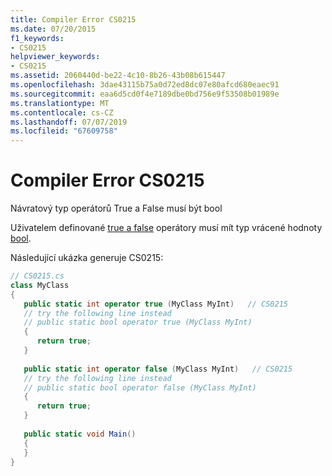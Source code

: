 ```yaml
---
title: Compiler Error CS0215
ms.date: 07/20/2015
f1_keywords:
- CS0215
helpviewer_keywords:
- CS0215
ms.assetid: 2060440d-be22-4c10-8b26-43b08b615447
ms.openlocfilehash: 3dae43115b75a0d72ed8dc07e80afcd680eaec91
ms.sourcegitcommit: eaa6d5cd0f4e7189dbe0bd756e9f53508b01989e
ms.translationtype: MT
ms.contentlocale: cs-CZ
ms.lasthandoff: 07/07/2019
ms.locfileid: "67609758"
---
```

# <a name="compiler-error-cs0215"></a>Compiler Error CS0215
Návratový typ operátorů True a False musí být bool  
  
Uživatelem definované [true a false](../language-reference/operators/true-false-operators.md) operátory musí mít typ vrácené hodnoty [bool](../language-reference/keywords/bool.md).
  
Následující ukázka generuje CS0215:  
  
```csharp  
// CS0215.cs  
class MyClass  
{  
   public static int operator true (MyClass MyInt)   // CS0215  
   // try the following line instead  
   // public static bool operator true (MyClass MyInt)  
   {  
      return true;  
   }  
  
   public static int operator false (MyClass MyInt)   // CS0215  
   // try the following line instead  
   // public static bool operator false (MyClass MyInt)  
   {  
      return true;  
   }  
  
   public static void Main()  
   {  
   }  
}  
```
